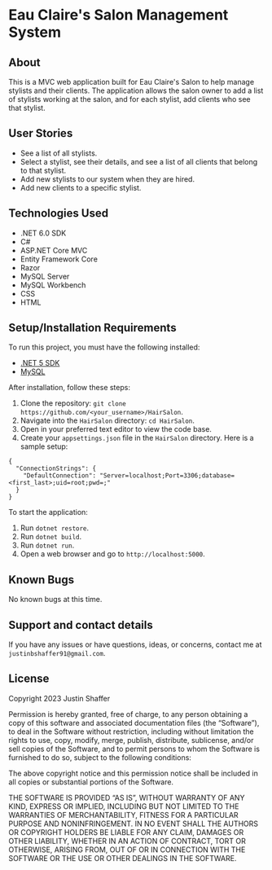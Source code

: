 # Eau Claire's Salon Management System

## About

This is a MVC web application built for Eau Claire's Salon to help manage stylists and their clients. The application allows the salon owner to add a list of stylists working at the salon, and for each stylist, add clients who see that stylist. 

## User Stories

* See a list of all stylists.
* Select a stylist, see their details, and see a list of all clients that belong to that stylist.
* Add new stylists to our system when they are hired.
* Add new clients to a specific stylist. 

## Technologies Used

- .NET 6.0 SDK
- C#
- ASP.NET Core MVC
- Entity Framework Core
- Razor
- MySQL Server
- MySQL Workbench
- CSS
- HTML

## Setup/Installation Requirements

To run this project, you must have the following installed:

* [.NET 5 SDK](https://dotnet.microsoft.com/download/dotnet/5.0)
* [MySQL](https://dev.mysql.com/downloads/file/?id=484914)

After installation, follow these steps:

1. Clone the repository: `git clone https://github.com/<your_username>/HairSalon`.
2. Navigate into the `HairSalon` directory: `cd HairSalon`.
3. Open in your preferred text editor to view the code base.
4. Create your `appsettings.json` file in the `HairSalon` directory. Here is a sample setup:
```
{
  "ConnectionStrings": {
    "DefaultConnection": "Server=localhost;Port=3306;database=<first_last>;uid=root;pwd=;"
  }
}
```

To start the application:

1. Run `dotnet restore`.
2. Run `dotnet build`.
3. Run `dotnet run`.
4. Open a web browser and go to `http://localhost:5000`.

## Known Bugs

No known bugs at this time.

## Support and contact details

If you have any issues or have questions, ideas, or concerns, contact me at `justinbshaffer91@gmail.com`.

## License

Copyright 2023 Justin Shaffer

Permission is hereby granted, free of charge, to any person obtaining a copy of this software and associated documentation files (the “Software”), to deal in the Software without restriction, including without limitation the rights to use, copy, modify, merge, publish, distribute, sublicense, and/or sell copies of the Software, and to permit persons to whom the Software is furnished to do so, subject to the following conditions:

The above copyright notice and this permission notice shall be included in all copies or substantial portions of the Software.

THE SOFTWARE IS PROVIDED “AS IS”, WITHOUT WARRANTY OF ANY KIND, EXPRESS OR IMPLIED, INCLUDING BUT NOT LIMITED TO THE WARRANTIES OF MERCHANTABILITY, FITNESS FOR A PARTICULAR PURPOSE AND NONINFRINGEMENT. IN NO EVENT SHALL THE AUTHORS OR COPYRIGHT HOLDERS BE LIABLE FOR ANY CLAIM, DAMAGES OR OTHER LIABILITY, WHETHER IN AN ACTION OF CONTRACT, TORT OR OTHERWISE, ARISING FROM, OUT OF OR IN CONNECTION WITH THE SOFTWARE OR THE USE OR OTHER DEALINGS IN THE SOFTWARE.


